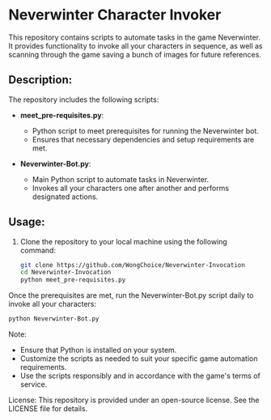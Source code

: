 # Neverwinter Character Invoker

This repository contains scripts to automate tasks in the game Neverwinter. It provides functionality to invoke all your characters in sequence, as well as scanning through the game saving a bunch of images for future references.

## Description:

The repository includes the following scripts:

- **meet_pre-requisites.py**:
  - Python script to meet prerequisites for running the Neverwinter bot.
  - Ensures that necessary dependencies and setup requirements are met.

- **Neverwinter-Bot.py**:
  - Main Python script to automate tasks in Neverwinter.
  - Invokes all your characters one after another and performs designated actions.

## Usage:

1. Clone the repository to your local machine using the following command:
   ```bash
   git clone https://github.com/WongChoice/Neverwinter-Invocation
   cd Neverwinter-Invocation
   python meet_pre-requisites.py

Once the prerequisites are met, run the Neverwinter-Bot.py script daily to invoke all your characters:

```bash
python Neverwinter-Bot.py
```
Note:

- Ensure that Python is installed on your system.
- Customize the scripts as needed to suit your specific game automation requirements.
- Use the scripts responsibly and in accordance with the game's terms of service.

License:
This repository is provided under an open-source license. See the LICENSE file for details.
